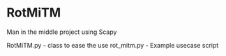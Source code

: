 # RotMiTM

Man in the middle project using Scapy

RotMiTM.py - class to ease the use
rot_mitm.py - Example usecase script
